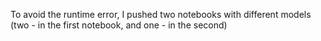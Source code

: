 To avoid the runtime error, I pushed two notebooks with different models (two - in the first notebook, and one - in the second)
